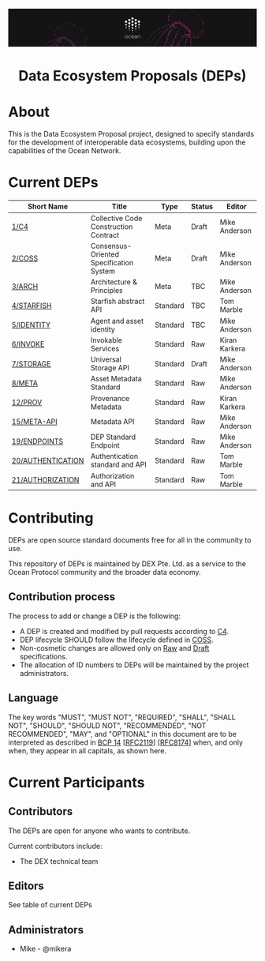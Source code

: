 [![banner](doc/img/repo-banner@2x.png)](https://oceanprotocol.com)

<h1 align="center">Data Ecosystem Proposals (DEPs)</h1>


# About

This is the Data Ecosystem Proposal project, designed to specify standards for the development of
interoperable data ecosystems, building upon the capabilities of the Ocean Network.


# Current DEPs

Short Name        | Title                                                        | Type         | Status     | Editor
------------------|--------------------------------------------------------------|--------------|------------|-------
[1/C4](1)         | Collective Code Construction Contract                        | Meta         | Draft      | Mike Anderson
[2/COSS](2)       | Consensus-Oriented Specification System                      | Meta         | Draft      | Mike Anderson
[3/ARCH](3)       | Architecture & Principles                                    | Meta         | TBC        | Mike Anderson
[4/STARFISH](4)   | Starfish abstract API                                        | Standard     | TBC        | Tom Marble
[5/IDENTITY](5)   | Agent and asset identity                                     | Standard     | TBC        | Mike Anderson
[6/INVOKE](6)     | Invokable Services                                           | Standard     | Raw        | Kiran Karkera
[7/STORAGE](7)    | Universal Storage API                                        | Standard     | Draft      | Mike Anderson
[8/META](8)       | Asset Metadata Standard                                      | Standard     | Raw        | Mike Anderson
[12/PROV](12)     | Provenance Metadata                                          | Standard     | Raw        | Kiran Karkera
[15/META-API](15) | Metadata API                                                 | Standard     | Raw        | Mike Anderson
[19/ENDPOINTS](19)| DEP Standard Endpoint                                        | Standard     | Raw        | Mike Anderson
[20/AUTHENTICATION ](20)     | Authentication standard and API                              | Standard     | Raw        | Tom Marble
[21/AUTHORIZATION ](21)     | Authorization and API                              | Standard     | Raw        | Tom Marble


# Contributing

DEPs are open source standard documents free for all in the community to use.

This repository of DEPs is maintained by DEX Pte. Ltd. as a service to the Ocean Protocol community and the broader data economy.

## Contribution process

The process to add or change a DEP is the following:
- A DEP is created and modified by pull requests according to [C4](./1).
- DEP lifecycle SHOULD follow the lifecycle defined in [COSS](./2).
- Non-cosmetic changes are allowed only on [Raw](./2#raw-deps) and [Draft](./2#draft-deps) specifications.
- The allocation of ID numbers to DEPs will be maintained by the project administrators.

## Language

The key words "MUST", "MUST NOT", "REQUIRED", "SHALL", "SHALL NOT", "SHOULD", "SHOULD NOT", "RECOMMENDED", "NOT RECOMMENDED", "MAY", and "OPTIONAL" in this document are to be interpreted as described in [BCP 14](https://tools.ietf.org/html/bcp14) \[[RFC2119](https://tools.ietf.org/html/rfc2119)\] \[[RFC8174](https://tools.ietf.org/html/rfc8174)\] when, and only when, they appear in all capitals, as shown here.


# Current Participants

## Contributors

The DEPs are open for anyone who wants to contribute.

Current contributors include:
- The DEX technical team

## Editors

See table of current DEPs

## Administrators

- Mike - @mikera
